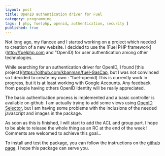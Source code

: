 ```yaml
---
layout: post
title: OpenID authentication driver for Fuel
category: programming
tags: [ php, fuelphp, openid, authentication, security ]
published: true
---
```

Not long ago, my fiancee and I started working on a project which needed to creation of a new website. I decided to use the [Fuel PHP framework](http://fuelphp.com and "OpenID) for user authentication among other technologies.

While searching for an authentication driver for OpenID, I found [this project](https://github.com/kbanman/fuel-GasCap, but I was not convinced so I decided to create my own : "fuel-openid) This is currently work in progress, but it is at least working with Google Accounts. Any feedback from people having others OpenID Identity will be really appreciated.

<!--more-->

The basic authentication process is implemented and a basic controller is available on github. I am actually trying to add some views using [OpenID Selector](http://code.google.com/p/openid-selector/), but I am having some problems with the inclusions of the needed javascript and images in the package.

As soon as this is finished, I will start to add the ACL and group part. I hope to be able to release the whole thing as an RC at the end of the week ! Comments are welcomed to achieve this goal...

To install and test the package, you can follow the instructions on the [github page](https://github.com/krtek4/fuel-openid). I hope this package can serve you.
